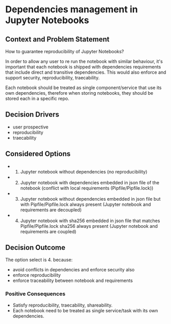 # Dependencies management in Jupyter Notebooks

## Context and Problem Statement

How to guarantee reproducibility of Jupyter Notebooks?

In order to allow any user to re run the notebook with similar behaviour, it's important that each notebook is shipped with dependencies requirements
that include direct and transitive dependencies. This would also enforce and support security, reproducibility, traecability.

Each notebook should be treated as single component/service that use its own dependencies, therefore when storing notebooks, they should be stored each in a specific repo.

## Decision Drivers <!-- optional -->

* user prospective
* reproducibility
* traecability

## Considered Options

* 1. Jupyter notebook without dependencies (no reproducibility)
* 2. Jupyter notebook with dependencies embedded in json file of the notebook (conflict with local requirements (Pipfile/Pipfile.lock))
* 3. Jupyter notebook without dependencies embedded in json file but with Pipfile/Pipfile.lock always present (Jupyter notebook and requirements are decoupled)
* 4. Jupyter notebook with sha256 embedded in json file that matches Pipfile/Pipfile.lock sha256 always present (Jupyter notebook and requirements are coupled)

## Decision Outcome

The option select is 4. because:

* avoid conflicts in dependencies and enforce security also
* enforce reproducibility
* enforce traceability between notebook and requirements

### Positive Consequences <!-- optional -->

* Satisfy reproducibility, traecability, shareability.
* Each notebook need to be treated as single service/task with its own dependencies.
